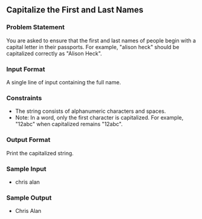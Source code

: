 ## Capitalize the First and Last Names

### Problem Statement

You are asked to ensure that the first and last names of people begin with a capital letter in their passports. For example, "alison heck" should be capitalized correctly as "Alison Heck".

### Input Format

A single line of input containing the full name.

### Constraints

- The string consists of alphanumeric characters and spaces.
- Note: In a word, only the first character is capitalized. For example, "12abc" when capitalized remains "12abc".

### Output Format

Print the capitalized string.

### Sample Input

- chris alan

### Sample Output

- Chris Alan

